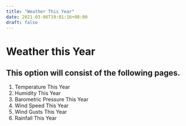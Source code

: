 ```yaml
---
title: "Weather This Year"
date: 2021-03-06T19:01:16+08:00
draft: false
---
```


# Weather this Year

## This option will consist of the following pages.

1. Temperature This Year
2. Humidity This Year
3. Barometric Pressure This Year
4. Wind Speed This Year
5. Wind Gusts This Year
6. Rainfall This Year
